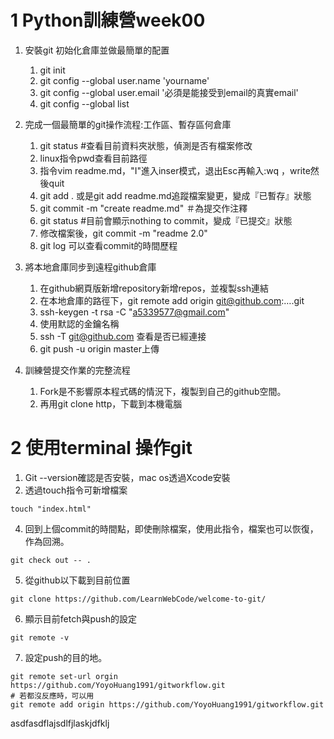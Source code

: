 1 Python訓練營week00
====
1. 安裝git 初始化倉庫並做最簡單的配置
   1. git init
   2. git config --global user.name 'yourname'
   3. git config --global user.email '必須是能接受到email的真實email'
   4. git config --global list

2. 完成一個最簡單的git操作流程:工作區、暫存區何倉庫
   1. git status #查看目前資料夾狀態，偵測是否有檔案修改
   2. linux指令pwd查看目前路徑
   3. 指令vim readme.md，"I"進入inser模式，退出Esc再輸入:wq ，write然後quit
   4. git add . 或是git add readme.md追蹤檔案變更，變成『已暫存』狀態
   5. git commit -m "create readme.md" ＃為提交作注釋
   6. git status #目前會顯示nothing to commit，變成『已提交』狀態
   7. 修改檔案後，git commit -m "readme 2.0"
   8. git log 可以查看commit的時間歷程

3. 將本地倉庫同步到遠程github倉庫
   1. 在github網頁版新增repository新增repos，並複製ssh連結
   2. 在本地倉庫的路徑下，git remote add origin git@github.com:….git
   3. ssh-keygen -t rsa -C "a5339577@gmail.com"
   4. 使用默認的金鑰名稱
   5. ssh -T git@github.com 查看是否已經連接
   6. git push -u origin master上傳

4. 訓練營提交作業的完整流程
   1. Fork是不影響原本程式碼的情況下，複製到自己的github空間。
   2. 再用git clone http，下載到本機電腦

2 使用terminal 操作git
====
1. Git --version確認是否安裝，mac os透過Xcode安裝
2. 透過touch指令可新增檔案
```Shell
touch "index.html" 
```
4. 回到上個commit的時間點，即使刪除檔案，使用此指令，檔案也可以恢復，作為回溯。
```Shell
git check out -- . 
```
5. 從github以下載到目前位置
```Shell
git clone https://github.com/LearnWebCode/welcome-to-git/ 
```
6.  顯示目前fetch與push的設定
```Shell
git remote -v 
```
7.  設定push的目的地。
```Shell
git remote set-url orgin https://github.com/YoyoHuang1991/gitworkflow.git
# 若都沒反應時，可以用
git remote add origin https://github.com/YoyoHuang1991/gitworkflow.git
```
asdfasdflajsdlfjlaskjdfklj

	
	
	




	
	
	
	
